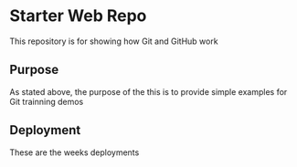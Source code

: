 # Starter Web Repo

This repository is for showing how Git and GitHub work

## Purpose

As stated above, the purpose of the this is to provide simple examples for Git trainning demos


## Deployment
These are the weeks deployments